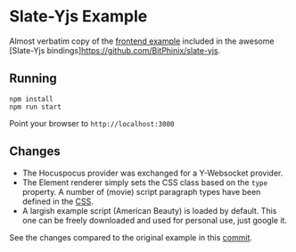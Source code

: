# Slate-Yjs Example

Almost verbatim copy of the [frontend example](https://github.com/BitPhinix/slate-yjs/tree/next/examples/frontend) included in the awesome [Slate-Yjs bindings]https://github.com/BitPhinix/slate-yjs.

## Running

```shell
npm install
npm run start
```

Point your browser to `http://localhost:3000`

## Changes

- The Hocuspocus provider was exchanged for a Y-Websocket provider.
- The Element renderer simply sets the CSS class based on the `type` property.
  A number of (movie) script paragraph types have been defined in the [CSS](https://github.com/stippi/slate-yjs-example/blob/main/src/components/Element/style.css).
- A largish example script (American Beauty) is loaded by default.
  This one can be freely downloaded and used for personal use, just google it.

See the changes compared to the original example in this [commit](https://github.com/stippi/slate-yjs-example/commit/e3b3c2516093118533b18cd89261bc951a47179e).
